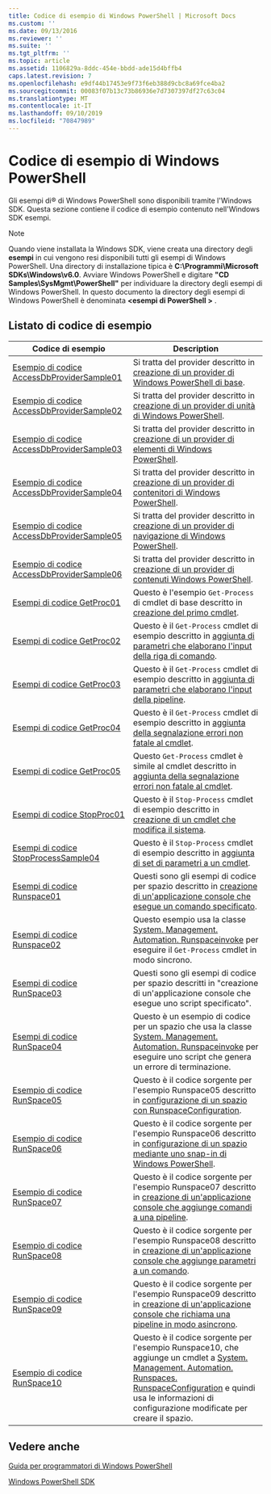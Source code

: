 ```yaml
---
title: Codice di esempio di Windows PowerShell | Microsoft Docs
ms.custom: ''
ms.date: 09/13/2016
ms.reviewer: ''
ms.suite: ''
ms.tgt_pltfrm: ''
ms.topic: article
ms.assetid: 1106829a-8ddc-454e-bbdd-ade15d4bffb4
caps.latest.revision: 7
ms.openlocfilehash: e9df44b17453e9f73f6eb388d9cbc8a69fce4ba2
ms.sourcegitcommit: 00083f07b13c73b86936e7d7307397df27c63c04
ms.translationtype: MT
ms.contentlocale: it-IT
ms.lasthandoff: 09/10/2019
ms.locfileid: "70847989"
---
```

# <a name="windows-powershell-sample-code"></a>Codice di esempio di Windows PowerShell

Gli esempi di® di Windows PowerShell sono disponibili tramite l'Windows SDK. Questa sezione contiene il codice di esempio contenuto nell'Windows SDK esempi.

> [!NOTE]
> Quando viene installata la Windows SDK, viene creata una directory degli **esempi** in cui vengono resi disponibili tutti gli esempi di Windows PowerShell. Una directory di installazione tipica è **C:\Programmi\Microsoft SDKs\Windows\v6.0**.
> Avviare Windows PowerShell e digitare **"CD Samples\SysMgmt\PowerShell"** per individuare la directory degli esempi di Windows PowerShell. In questo documento la directory degli esempi di Windows PowerShell è denominata  **\<esempi di PowerShell >** .

## <a name="sample-code-listing"></a>Listato di codice di esempio

|Codice di esempio|Description|
|-----------------|-----------------|
|[Esempio di codice AccessDbProviderSample01](./accessdbprovidersample01-code-sample.md)|Si tratta del provider descritto in [creazione di un provider di Windows PowerShell di base](./creating-a-basic-windows-powershell-provider.md).|
|[Esempio di codice AccessDbProviderSample02](./accessdbprovidersample02-code-sample.md)|Si tratta del provider descritto in [creazione di un provider di unità di Windows PowerShell](./creating-a-windows-powershell-drive-provider.md).|
|[Esempio di codice AccessDbProviderSample03](./accessdbprovidersample03-code-sample.md)|Si tratta del provider descritto in [creazione di un provider di elementi di Windows PowerShell](./creating-a-windows-powershell-item-provider.md).|
|[Esempio di codice AccessDbProviderSample04](./accessdbprovidersample04-code-sample.md)|Si tratta del provider descritto in [creazione di un provider di contenitori di Windows PowerShell](./creating-a-windows-powershell-container-provider.md).|
|[Esempio di codice AccessDbProviderSample05](./accessdbprovidersample05-code-sample.md)|Si tratta del provider descritto in [creazione di un provider di navigazione di Windows PowerShell](./creating-a-windows-powershell-navigation-provider.md).|
|[Esempio di codice AccessDbProviderSample06](./accessdbprovidersample06-code-sample.md)|Si tratta del provider descritto in [creazione di un provider di contenuti Windows PowerShell](./creating-a-windows-powershell-content-provider.md).|
|[Esempi di codice GetProc01](./getproc01-code-samples.md)|Questo è l'esempio `Get-Process` di cmdlet di base descritto in [creazione del primo cmdlet](../cmdlet/creating-a-cmdlet-without-parameters.md).|
|[Esempi di codice GetProc02](./getproc02-code-samples.md)|Questo è il `Get-Process` cmdlet di esempio descritto in [aggiunta di parametri che elaborano l'input della riga di comando](../cmdlet/adding-parameters-that-process-command-line-input.md).|
|[Esempi di codice GetProc03](./getproc03-code-samples.md)|Questo è il `Get-Process` cmdlet di esempio descritto in [aggiunta di parametri che elaborano l'input della pipeline](../cmdlet/adding-parameters-that-process-pipeline-input.md).|
|[Esempi di codice GetProc04](./getproc04-code-samples.md)|Questo è il `Get-Process` cmdlet di esempio descritto in [aggiunta della segnalazione errori non fatale al cmdlet](../cmdlet/adding-non-terminating-error-reporting-to-your-cmdlet.md).|
|[Esempi di codice GetProc05](./getproc05-code-samples.md)|Questo `Get-Process` cmdlet è simile al cmdlet descritto in [aggiunta della segnalazione errori non fatale al cmdlet](../cmdlet/adding-non-terminating-error-reporting-to-your-cmdlet.md).|
|[Esempi di codice StopProc01](./stopproc01-code-samples.md)|Questo è il `Stop-Process` cmdlet di esempio descritto in [creazione di un cmdlet che modifica il sistema](../cmdlet/creating-a-cmdlet-that-modifies-the-system.md).|
|[Esempi di codice StopProcessSample04](./stopprocesssample04-code-samples.md)|Questo è il `Stop-Process` cmdlet di esempio descritto in [aggiunta di set di parametri a un cmdlet](../cmdlet/adding-parameter-sets-to-a-cmdlet.md).|
|[Esempi di codice Runspace01](./runspace01-code-samples.md)|Questi sono gli esempi di codice per spazio descritto in [creazione di un'applicazione console che esegue un comando specificato](/dotnet/csharp/programming-guide/inside-a-program/hello-world-your-first-program).|
|[Esempi di codice Runspace02](./runspace02-code-samples.md)|Questo esempio usa la classe [System. Management. Automation. Runspaceinvoke](/dotnet/api/System.Management.Automation.RunspaceInvoke) per eseguire il `Get-Process` cmdlet in modo sincrono.|
|[Esempi di codice RunSpace03](./runspace03-code-samples.md)|Questi sono gli esempi di codice per spazio descritti in "creazione di un'applicazione console che esegue uno script specificato".|
|[Esempi di codice RunSpace04](./runspace04-code-samples.md)|Questo è un esempio di codice per un spazio che usa la classe [System. Management. Automation. Runspaceinvoke](/dotnet/api/System.Management.Automation.RunspaceInvoke) per eseguire uno script che genera un errore di terminazione.|
|[Esempio di codice RunSpace05](./runspace05-code-sample.md)|Questo è il codice sorgente per l'esempio Runspace05 descritto in [configurazione di un spazio con RunspaceConfiguration](https://msdn.microsoft.com/en-us/42681d19-2d05-4975-befd-afb1990e79b2).|
|[Esempio di codice RunSpace06](./runspace06-code-sample.md)|Questo è il codice sorgente per l'esempio Runspace06 descritto in [configurazione di un spazio mediante uno snap-in di Windows PowerShell](https://msdn.microsoft.com/en-us/a7289ee8-9732-49ee-91c7-d533e9538b83).|
|[Esempio di codice RunSpace07](./runspace07-code-sample.md)|Questo è il codice sorgente per l'esempio Runspace07 descritto in [creazione di un'applicazione console che aggiunge comandi a una pipeline](https://msdn.microsoft.com/en-us/01eb7808-e97b-4905-80be-9e2fa38c262e).|
|[Esempio di codice RunSpace08](./runspace08-code-sample.md)|Questo è il codice sorgente per l'esempio Runspace08 descritto in [creazione di un'applicazione console che aggiunge parametri a un comando](https://msdn.microsoft.com/en-us/848b2b46-60f1-4a86-b448-cfc7c0cccfba).|
|[Esempio di codice RunSpace09](./runspace09-code-sample.md)|Questo è il codice sorgente per l'esempio Runspace09 descritto in [creazione di un'applicazione console che richiama una pipeline in modo asincrono](https://msdn.microsoft.com/en-us/198c1c94-2a06-457e-93ce-c0d910618e47).|
|[Esempio di codice RunSpace10](./runspace10-code-sample.md)|Questo è il codice sorgente per l'esempio Runspace10, che aggiunge un cmdlet a [System. Management. Automation. Runspaces. RunspaceConfiguration](/dotnet/api/System.Management.Automation.Runspaces.RunspaceConfiguration) e quindi usa le informazioni di configurazione modificate per creare il spazio.|

## <a name="see-also"></a>Vedere anche

[Guida per programmatori di Windows PowerShell](./windows-powershell-programmer-s-guide.md)

[Windows PowerShell SDK](../windows-powershell-reference.md)